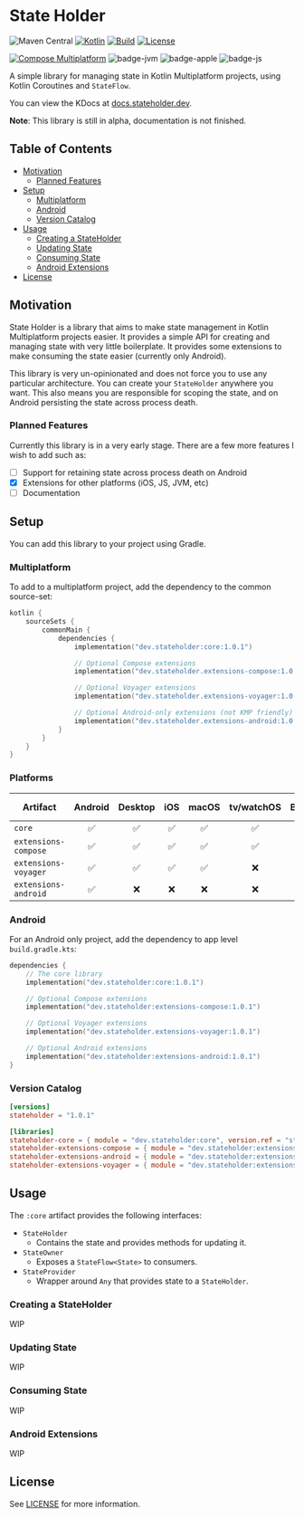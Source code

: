 # State Holder

![Maven Central](https://img.shields.io/maven-central/v/dev.stateholder/core)
[![Kotlin](https://img.shields.io/badge/kotlin-v2.1.20-blue.svg?logo=kotlin)](http://kotlinlang.org)
[![Build](https://github.com/jordond/state-holder/actions/workflows/ci.yml/badge.svg)](https://github.com/jordond/state-holder/actions/workflows/ci.yml)
[![License](https://img.shields.io/github/license/jordond/state-holder)](http://www.apache.org/licenses/LICENSE-2.0)

[![Compose Multiplatform](https://img.shields.io/badge/Compose%20Multiplatform-v1.7.3-blue)](https://github.com/JetBrains/compose-multiplatform)
![badge-jvm](http://img.shields.io/badge/platform-jvm-6EDB8D.svg?style=flat)
![badge-apple](http://img.shields.io/badge/platform-ios%2Fmacos%2Fwatchos%2Ftvos-CDCDCD.svg?style=flat)
![badge-js](http://img.shields.io/badge/platform-js-F7DF1E.svg?style=flat)

A simple library for managing state in Kotlin Multiplatform projects, using Kotlin Coroutines
and `StateFlow`.

You can view the KDocs at [docs.stateholder.dev](https://docs.stateholder.dev).

**Note**: This library is still in alpha, documentation is not finished.

## Table of Contents

- [Motivation](#motivation)
    - [Planned Features](#planned-features)
- [Setup](#setup)
    - [Multiplatform](#multiplatform)
    - [Android](#android)
    - [Version Catalog](#version-catalog)
- [Usage](#usage)
    - [Creating a StateHolder](#creating-a-stateholder)
    - [Updating State](#updating-state)
    - [Consuming State](#consuming-state)
    - [Android Extensions](#android-extensions)
- [License](#license)

## Motivation

State Holder is a library that aims to make state management in Kotlin Multiplatform projects
easier. It provides a simple API for creating and managing state with very little boilerplate. It
provides some extensions to make consuming the state easier (currently only Android).

This library is very un-opinionated and does not force you to use any particular architecture. You
can create your `StateHolder` anywhere you want. This also means you are responsible for scoping the
state, and on Android persisting the state across process death.

### Planned Features

Currently this library is in a very early stage. There are a few more features I wish to add such
as:

- [ ] Support for retaining state across process death on Android
- [x] Extensions for other platforms (iOS, JS, JVM, etc)
- [ ] Documentation

## Setup

You can add this library to your project using Gradle.

### Multiplatform

To add to a multiplatform project, add the dependency to the common source-set:

```kotlin
kotlin {
    sourceSets {
        commonMain {
            dependencies {
                implementation("dev.stateholder:core:1.0.1")

                // Optional Compose extensions
                implementation("dev.stateholder.extensions-compose:1.0.1")

                // Optional Voyager extensions
                implementation("dev.stateholder.extensions-voyager:1.0.1")

                // Optional Android-only extensions (not KMP friendly)
                implementation("dev.stateholder.extensions-android:1.0.1")
            }
        }
    }
}
```

### Platforms

| Artifact             | Android | Desktop | iOS | macOS | tv/watchOS | Browser | JS (Node) |
|----------------------|:-------:|:-------:|:---:|:-----:|:----------:|:-------:|:---------:|
| `core`               |    ✅    |    ✅    |  ✅  |   ✅   |     ✅      |    ✅    |     ✅     |
| `extensions-compose` |    ✅    |    ✅    |  ✅  |   ✅   |     ✅      |    ✅    |     ❌     |
| `extensions-voyager` |    ✅    |    ✅    |  ✅  |   ✅   |     ❌      |    ✅    |     ❌     |
| `extensions-android` |    ✅    |    ❌    |  ❌  |   ❌   |     ❌      |    ❌    |     ❌     |

### Android

For an Android only project, add the dependency to app level `build.gradle.kts`:

```kotlin
dependencies {
    // The core library
    implementation("dev.stateholder:core:1.0.1")

    // Optional Compose extensions
    implementation("dev.stateholder:extensions-compose:1.0.1")

    // Optional Voyager extensions
    implementation("dev.stateholder.extensions-voyager:1.0.1")

    // Optional Android extensions
    implementation("dev.stateholder:extensions-android:1.0.1")
}
```

### Version Catalog

```toml
[versions]
stateholder = "1.0.1"

[libraries]
stateholder-core = { module = "dev.stateholder:core", version.ref = "stateholder" }
stateholder-extensions-compose = { module = "dev.stateholder:extensions-compose", version.ref = "stateholder" }
stateholder-extensions-android = { module = "dev.stateholder:extensions-android", version.ref = "stateholder" }
stateholder-extensions-voyager = { module = "dev.stateholder:extensions-voyager", version.ref = "stateholder" }
```

## Usage

The `:core` artifact provides the following interfaces:

- `StateHolder`
    - Contains the state and provides methods for updating it.
- `StateOwner`
    - Exposes a `StateFlow<State>` to consumers.
- `StateProvider`
    - Wrapper around `Any` that provides state to a `StateHolder`.

### Creating a StateHolder

WIP

### Updating State

WIP

### Consuming State

WIP

### Android Extensions

WIP

## License

See [LICENSE](LICENSE) for more information.
